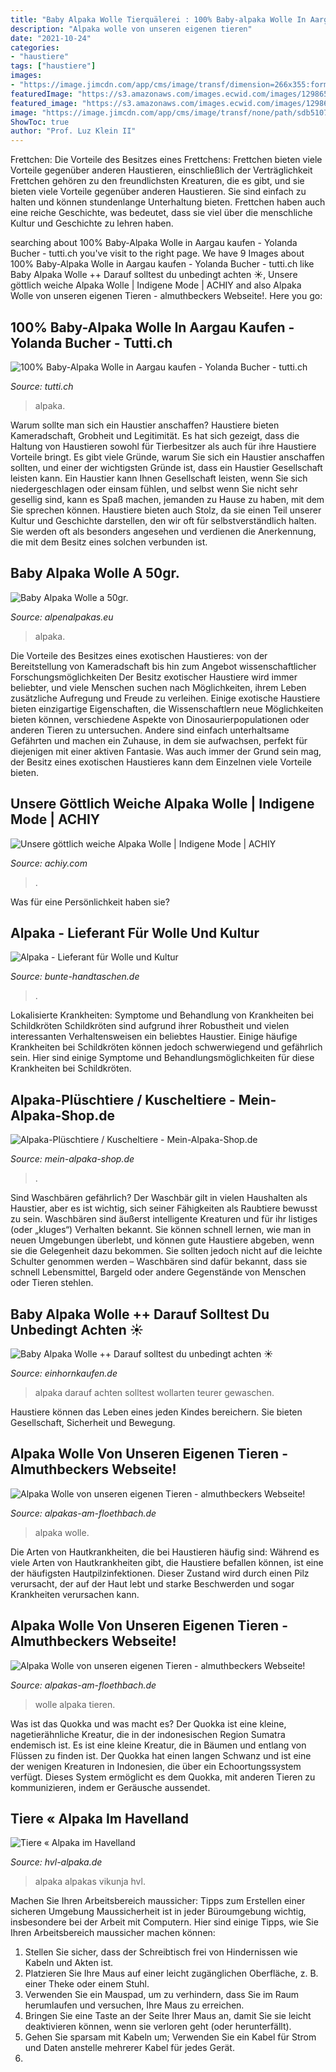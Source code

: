 ```yaml
---
title: "Baby Alpaka Wolle Tierquälerei : 100% Baby-alpaka Wolle In Aargau Kaufen"
description: "Alpaka wolle von unseren eigenen tieren"
date: "2021-10-24"
categories:
- "haustiere"
tags: ["haustiere"]
images:
- "https://image.jimcdn.com/app/cms/image/transf/dimension=266x355:format=jpg/path/scac2e87cbc04f089/image/i1e58a3810bd2fd95/version/1602653794/image.jpg"
featuredImage: "https://s3.amazonaws.com/images.ecwid.com/images/12986538/991288691.jpg"
featured_image: "https://s3.amazonaws.com/images.ecwid.com/images/12986538/991288691.jpg"
image: "https://image.jimcdn.com/app/cms/image/transf/none/path/sdb5107a0ecad18f6/image/i4f0cbf613fa33f04/version/1599039089/image.jpg"
ShowToc: true
author: "Prof. Luz Klein II"
---
```



Frettchen: Die Vorteile des Besitzes eines Frettchens: Frettchen bieten viele Vorteile gegenüber anderen Haustieren, einschließlich der Verträglichkeit
Frettchen gehören zu den freundlichsten Kreaturen, die es gibt, und sie bieten viele Vorteile gegenüber anderen Haustieren. Sie sind einfach zu halten und können stundenlange Unterhaltung bieten. Frettchen haben auch eine reiche Geschichte, was bedeutet, dass sie viel über die menschliche Kultur und Geschichte zu lehren haben.

	

		
searching about 100% Baby-Alpaka Wolle in Aargau kaufen - Yolanda Bucher - tutti.ch you've visit to the right page. We have 9 Images about 100% Baby-Alpaka Wolle in Aargau kaufen - Yolanda Bucher - tutti.ch like Baby Alpaka Wolle ++ Darauf solltest du unbedingt achten ☀️, Unsere göttlich weiche Alpaka Wolle | Indigene Mode | ACHIY and also Alpaka Wolle von unseren eigenen Tieren - almuthbeckers Webseite!. Here you go:
		
    
## 100% Baby-Alpaka Wolle In Aargau Kaufen - Yolanda Bucher - Tutti.ch

<img loading=lazy src="http://c.tutti.ch/big/9623092401.jpg" onerror="this.onerror=null;this.src='https://tse4.mm.bing.net/th?id=OIP.7JRvAhwymfESfjxN_cyhhgHaHa&amp;pid=15.1';" alt="100% Baby-Alpaka Wolle in Aargau kaufen - Yolanda Bucher - tutti.ch">

_Source: tutti.ch_

>alpaka. 

	

Warum sollte man sich ein Haustier anschaffen?
Haustiere bieten Kameradschaft, Grobheit und Legitimität. Es hat sich gezeigt, dass die Haltung von Haustieren sowohl für Tierbesitzer als auch für ihre Haustiere Vorteile bringt. Es gibt viele Gründe, warum Sie sich ein Haustier anschaffen sollten, und einer der wichtigsten Gründe ist, dass ein Haustier Gesellschaft leisten kann. Ein Haustier kann Ihnen Gesellschaft leisten, wenn Sie sich niedergeschlagen oder einsam fühlen, und selbst wenn Sie nicht sehr gesellig sind, kann es Spaß machen, jemanden zu Hause zu haben, mit dem Sie sprechen können. Haustiere bieten auch Stolz, da sie einen Teil unserer Kultur und Geschichte darstellen, den wir oft für selbstverständlich halten. Sie werden oft als besonders angesehen und verdienen die Anerkennung, die mit dem Besitz eines solchen verbunden ist.

    
## Baby Alpaka Wolle A 50gr.

<img loading=lazy src="https://s3.amazonaws.com/images.ecwid.com/images/12986538/991288691.jpg" onerror="this.onerror=null;this.src='https://tse3.mm.bing.net/th?id=OIP.cEoAEdlIlvu_6WUilPcyOQHaFO&amp;pid=15.1';" alt="Baby Alpaka Wolle a 50gr.">

_Source: alpenalpakas.eu_

>alpaka. 

	

Die Vorteile des Besitzes eines exotischen Haustieres: von der Bereitstellung von Kameradschaft bis hin zum Angebot wissenschaftlicher Forschungsmöglichkeiten
Der Besitz exotischer Haustiere wird immer beliebter, und viele Menschen suchen nach Möglichkeiten, ihrem Leben zusätzliche Aufregung und Freude zu verleihen. Einige exotische Haustiere bieten einzigartige Eigenschaften, die Wissenschaftlern neue Möglichkeiten bieten können, verschiedene Aspekte von Dinosaurierpopulationen oder anderen Tieren zu untersuchen. Andere sind einfach unterhaltsame Gefährten und machen ein Zuhause, in dem sie aufwachsen, perfekt für diejenigen mit einer aktiven Fantasie. Was auch immer der Grund sein mag, der Besitz eines exotischen Haustieres kann dem Einzelnen viele Vorteile bieten.

    
## Unsere Göttlich Weiche Alpaka Wolle | Indigene Mode | ACHIY

<img loading=lazy src="https://achiy.com/wp-content/uploads/2021/03/alpaka-wolle-alpaka-am-see-scaled.jpg" onerror="this.onerror=null;this.src='https://tse1.mm.bing.net/th?id=OIP.t63o32PryvjnyE_eQwZgMQHaE8&amp;pid=15.1';" alt="Unsere göttlich weiche Alpaka Wolle | Indigene Mode | ACHIY">

_Source: achiy.com_

>. 

	

Was für eine Persönlichkeit haben sie?

    
## Alpaka - Lieferant Für Wolle Und Kultur

<img loading=lazy src="https://www.bunte-handtaschen.de/wp-content/uploads/2015/03/alpaka-baby-350x186.jpg" onerror="this.onerror=null;this.src='https://tse3.mm.bing.net/th?id=OIP.pkfZAlfek9QUQrLmm9qSpAAAAA&amp;pid=15.1';" alt="Alpaka - Lieferant für Wolle und Kultur">

_Source: bunte-handtaschen.de_

>. 

	

Lokalisierte Krankheiten: Symptome und Behandlung von Krankheiten bei Schildkröten
Schildkröten sind aufgrund ihrer Robustheit und vielen interessanten Verhaltensweisen ein beliebtes Haustier. Einige häufige Krankheiten bei Schildkröten können jedoch schwerwiegend und gefährlich sein. Hier sind einige Symptome und Behandlungsmöglichkeiten für diese Krankheiten bei Schildkröten.

    
## Alpaka-Plüschtiere / Kuscheltiere - Mein-Alpaka-Shop.de

<img loading=lazy src="https://image.jimcdn.com/app/cms/image/transf/none/path/sdb5107a0ecad18f6/image/i4f0cbf613fa33f04/version/1599039089/image.jpg" onerror="this.onerror=null;this.src='https://tse2.mm.bing.net/th?id=OIP.XPC33dORNyD2YSkTMEgyUwHaE7&amp;pid=15.1';" alt="Alpaka-Plüschtiere / Kuscheltiere - Mein-Alpaka-Shop.de">

_Source: mein-alpaka-shop.de_

>. 

	

Sind Waschbären gefährlich?
Der Waschbär gilt in vielen Haushalten als Haustier, aber es ist wichtig, sich seiner Fähigkeiten als Raubtiere bewusst zu sein. Waschbären sind äußerst intelligente Kreaturen und für ihr listiges (oder „kluges“) Verhalten bekannt. Sie können schnell lernen, wie man in neuen Umgebungen überlebt, und können gute Haustiere abgeben, wenn sie die Gelegenheit dazu bekommen. Sie sollten jedoch nicht auf die leichte Schulter genommen werden – Waschbären sind dafür bekannt, dass sie schnell Lebensmittel, Bargeld oder andere Gegenstände von Menschen oder Tieren stehlen.

    
## Baby Alpaka Wolle ++ Darauf Solltest Du Unbedingt Achten ☀️

<img loading=lazy src="https://einhornkaufen.de/wp-content/uploads/2021/01/Baby-Alpaka-Wolle.jpg" onerror="this.onerror=null;this.src='https://tse4.mm.bing.net/th?id=OIP.6btslUoETaxCqASq_owbXgHaFC&amp;pid=15.1';" alt="Baby Alpaka Wolle ++ Darauf solltest du unbedingt achten ☀️">

_Source: einhornkaufen.de_

>alpaka darauf achten solltest wollarten teurer gewaschen. 

	

Haustiere können das Leben eines jeden Kindes bereichern. Sie bieten Gesellschaft, Sicherheit und Bewegung.

    
## Alpaka Wolle Von Unseren Eigenen Tieren - Almuthbeckers Webseite!

<img loading=lazy src="https://image.jimcdn.com/app/cms/image/transf/dimension=2048x2048:format=jpg/path/scac2e87cbc04f089/image/i84455a5c4d0eaa7b/version/1602655367/image.jpg" onerror="this.onerror=null;this.src='https://tse1.mm.bing.net/th?id=OIP.ANNgRI7MszTDzhRO2JCAAQHaFj&amp;pid=15.1';" alt="Alpaka Wolle von unseren eigenen Tieren - almuthbeckers Webseite!">

_Source: alpakas-am-floethbach.de_

>alpaka wolle. 

	

Die Arten von Hautkrankheiten, die bei Haustieren häufig sind:
Während es viele Arten von Hautkrankheiten gibt, die Haustiere befallen können, ist eine der häufigsten Hautpilzinfektionen. Dieser Zustand wird durch einen Pilz verursacht, der auf der Haut lebt und starke Beschwerden und sogar Krankheiten verursachen kann.

    
## Alpaka Wolle Von Unseren Eigenen Tieren - Almuthbeckers Webseite!

<img loading=lazy src="https://image.jimcdn.com/app/cms/image/transf/dimension=266x355:format=jpg/path/scac2e87cbc04f089/image/i1e58a3810bd2fd95/version/1602653794/image.jpg" onerror="this.onerror=null;this.src='https://tse3.mm.bing.net/th?id=OIP.AiOXEZMO84ZSuQ6npDEXxgAAAA&amp;pid=15.1';" alt="Alpaka Wolle von unseren eigenen Tieren - almuthbeckers Webseite!">

_Source: alpakas-am-floethbach.de_

>wolle alpaka tieren. 

	

Was ist das Quokka und was macht es?
Der Quokka ist eine kleine, nagetierähnliche Kreatur, die in der indonesischen Region Sumatra endemisch ist. Es ist eine kleine Kreatur, die in Bäumen und entlang von Flüssen zu finden ist. Der Quokka hat einen langen Schwanz und ist eine der wenigen Kreaturen in Indonesien, die über ein Echoortungssystem verfügt. Dieses System ermöglicht es dem Quokka, mit anderen Tieren zu kommunizieren, indem er Geräusche aussendet.

    
## Tiere « Alpaka Im Havelland

<img loading=lazy src="http://hvl-alpaka.de/wp-content/uploads/2014/03/alpakafarm21.jpg" onerror="this.onerror=null;this.src='https://tse4.mm.bing.net/th?id=OIP.hGK-hFAFLRr43BdgSdP8eAHaIA&amp;pid=15.1';" alt="Tiere « Alpaka im Havelland">

_Source: hvl-alpaka.de_

>alpaka alpakas vikunja hvl. 

	

Machen Sie Ihren Arbeitsbereich maussicher: Tipps zum Erstellen einer sicheren Umgebung
Maussicherheit ist in jeder Büroumgebung wichtig, insbesondere bei der Arbeit mit Computern. Hier sind einige Tipps, wie Sie Ihren Arbeitsbereich maussicher machen können:
1. Stellen Sie sicher, dass der Schreibtisch frei von Hindernissen wie Kabeln und Akten ist.
2. Platzieren Sie Ihre Maus auf einer leicht zugänglichen Oberfläche, z. B. einer Theke oder einem Stuhl.
3. Verwenden Sie ein Mauspad, um zu verhindern, dass Sie im Raum herumlaufen und versuchen, Ihre Maus zu erreichen.
4. Bringen Sie eine Taste an der Seite Ihrer Maus an, damit Sie sie leicht deaktivieren können, wenn sie verloren geht (oder herunterfällt).
5. Gehen Sie sparsam mit Kabeln um; Verwenden Sie ein Kabel für Strom und Daten anstelle mehrerer Kabel für jedes Gerät.
6.


